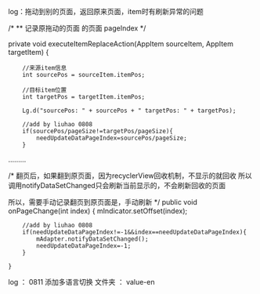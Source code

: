 log：拖动到别的页面，返回原来页面，item时有刷新异常的问题

/*
** 记录原拖动的页面 的页面 pageIndex
*/

 private void executeItemReplaceAction(AppItem sourceItem, AppItem targetItem) {

        //来源item信息
        int sourcePos = sourceItem.itemPos;

        //目标item位置
        int targetPos = targetItem.itemPos;

        Lg.d("sourcePos: " + sourcePos + " targetPos: " + targetPos);

        //add by liuhao 0808
        if(sourcePos/pageSize!=targetPos/pageSize){
            needUpdateDataPageIndex=sourcePos/pageSize;
        }
.........

/*
翻页后，如果翻到原页面，因为recyclerView回收机制，不显示的就回收
所以调用notifyDataSetChanged只会刷新当前显示的，不会刷新回收的页面

所以，需要手动记录翻页到原页面是，手动刷新
*/
public void onPageChange(int index) {
        mIndicator.setOffset(index);

        //add by liuhao 0808
        if(needUpdateDataPageIndex!=-1&&index==needUpdateDataPageIndex){
            mAdapter.notifyDataSetChanged();
            needUpdateDataPageIndex=-1;
        }

    }


log ： 0811 
添加多语言切换
文件夹 ： value-en
